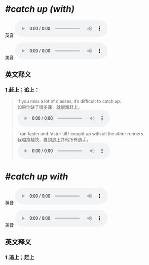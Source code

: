 # ***\#catch up (with)*** 
英音
<audio src="./media/catch up with1_AAC.aac" controls="controls"></audio>

美音
<audio src="./media/catch up with2_AAC.aac" controls="controls"></audio>



  

英文释义
---
### 1.**赶上；追上：**  

 > If you miss a lot of classes, it’s difficult to catch up.  
 > 如果你缺了很多课，就很难赶上。    
<audio src="./media/21-catch.aac" controls="controls"></audio>

 > I ran faster and faster till I caught up with all the other runners.    
 > 我越跑越快，直到追上其他所有选手。    
<audio src="./media/22-catch.aac" controls="controls"></audio>


# ***\#catch up with*** 
英音
<audio src="./media/catch up with1_AAC.aac" controls="controls"></audio>

美音
<audio src="./media/catch up with2_AAC.aac" controls="controls"></audio>



  

英文释义
---
### 1.**追上；赶上**  


